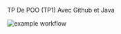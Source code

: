 TP De POO (TP1) Avec Github et Java


![example workflow](https://github.com/ElectroExperience/TP1-POO/actions/workflows/maven.yml/badge.svg)
